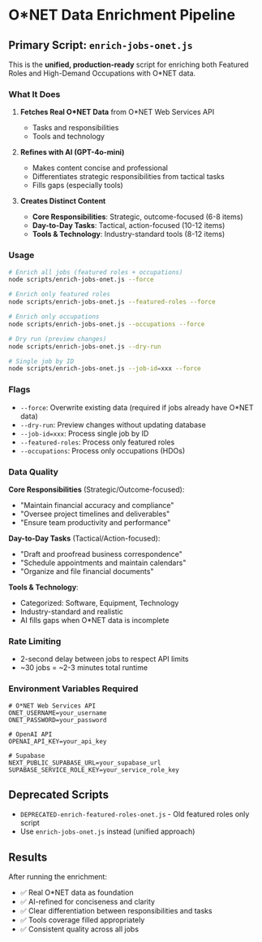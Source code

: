 # O*NET Data Enrichment Pipeline

## Primary Script: `enrich-jobs-onet.js`

This is the **unified, production-ready** script for enriching both Featured Roles and High-Demand Occupations with O*NET data.

### What It Does

1. **Fetches Real O*NET Data** from O*NET Web Services API
   - Tasks and responsibilities
   - Tools and technology

2. **Refines with AI (GPT-4o-mini)**
   - Makes content concise and professional
   - Differentiates strategic responsibilities from tactical tasks
   - Fills gaps (especially tools)

3. **Creates Distinct Content**
   - **Core Responsibilities**: Strategic, outcome-focused (6-8 items)
   - **Day-to-Day Tasks**: Tactical, action-focused (10-12 items)
   - **Tools & Technology**: Industry-standard tools (8-12 items)

### Usage

```bash
# Enrich all jobs (featured roles + occupations)
node scripts/enrich-jobs-onet.js --force

# Enrich only featured roles
node scripts/enrich-jobs-onet.js --featured-roles --force

# Enrich only occupations
node scripts/enrich-jobs-onet.js --occupations --force

# Dry run (preview changes)
node scripts/enrich-jobs-onet.js --dry-run

# Single job by ID
node scripts/enrich-jobs-onet.js --job-id=xxx --force
```

### Flags

- `--force`: Overwrite existing data (required if jobs already have O*NET data)
- `--dry-run`: Preview changes without updating database
- `--job-id=xxx`: Process single job by ID
- `--featured-roles`: Process only featured roles
- `--occupations`: Process only occupations (HDOs)

### Data Quality

**Core Responsibilities** (Strategic/Outcome-focused):
- "Maintain financial accuracy and compliance"
- "Oversee project timelines and deliverables"
- "Ensure team productivity and performance"

**Day-to-Day Tasks** (Tactical/Action-focused):
- "Draft and proofread business correspondence"
- "Schedule appointments and maintain calendars"
- "Organize and file financial documents"

**Tools & Technology**:
- Categorized: Software, Equipment, Technology
- Industry-standard and realistic
- AI fills gaps when O*NET data is incomplete

### Rate Limiting

- 2-second delay between jobs to respect API limits
- ~30 jobs = ~2-3 minutes total runtime

### Environment Variables Required

```env
# O*NET Web Services API
ONET_USERNAME=your_username
ONET_PASSWORD=your_password

# OpenAI API
OPENAI_API_KEY=your_api_key

# Supabase
NEXT_PUBLIC_SUPABASE_URL=your_supabase_url
SUPABASE_SERVICE_ROLE_KEY=your_service_role_key
```

## Deprecated Scripts

- `DEPRECATED-enrich-featured-roles-onet.js` - Old featured roles only script
- Use `enrich-jobs-onet.js` instead (unified approach)

## Results

After running the enrichment:
- ✅ Real O*NET data as foundation
- ✅ AI-refined for conciseness and clarity
- ✅ Clear differentiation between responsibilities and tasks
- ✅ Tools coverage filled appropriately
- ✅ Consistent quality across all jobs
